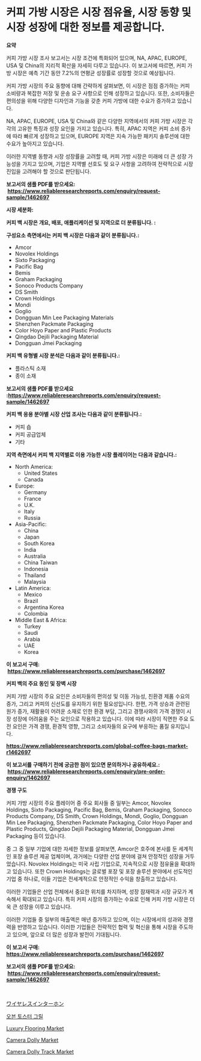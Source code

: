 <p><h1>커피 가방 시장은 시장 점유율, 시장 동향 및 시장 성장에 대한 정보를 제공합니다.</h1></p><p><strong>요약</strong></p>
<p><p>커피 가방 시장 조사 보고서는 시장 조건에 특화되어 있으며, NA, APAC, EUROPE, USA 및 China의 지리적 확산을 자세히 다루고 있습니다. 이 보고서에 따르면, 커피 가방 시장은 예측 기간 동안 7.2%의 연평균 성장률로 성장할 것으로 예상됩니다.</p><p>커피 가방 시장의 주요 동향에 대해 간략하게 살펴보면, 이 시장은 점점 증가하는 커피 소비량과 복잡한 저장 및 운송 요구 사항으로 인해 성장하고 있습니다. 또한, 소비자들은 편의성을 위해 다양한 디자인과 기능을 갖춘 커피 가방에 대한 수요가 증가하고 있습니다.</p><p>NA, APAC, EUROPE, USA 및 China와 같은 다양한 지역에서의 커피 가방 시장은 각각의 고유한 특징과 성장 요인을 가지고 있습니다. 특히, APAC 지역은 커피 소비 증가에 따라 빠르게 성장하고 있으며, EUROPE 지역은 지속 가능한 패키지 솔루션에 대한 수요가 높아지고 있습니다.</p><p>이러한 지역별 동향과 시장 성장률을 고려할 때, 커피 가방 시장은 미래에 더 큰 성장 가능성을 가지고 있으며, 기업은 지역별 선호도 및 요구 사항을 고려하여 전략적으로 시장 진입을 고려해야 할 것으로 판단됩니다.</p></p>
<p><strong>보고서의 샘플 PDF를 받으세요: &nbsp;<a href="https://www.reliableresearchreports.com/enquiry/request-sample/1462697">https://www.reliableresearchreports.com/enquiry/request-sample/1462697</a></strong></p>
<p><strong>시장 세분화:</strong></p>
<p><strong> 커피 백 시장은 개요, 배포, 애플리케이션 및 지역으로 더 분류됩니다. :</strong></p>
<p><strong>구성요소 측면에서는 커피 백 시장은 다음과 같이 분류됩니다.:</strong></p>
<p><ul><li>Amcor</li><li>Novolex Holdings</li><li>Sixto Packaging</li><li>Pacific Bag</li><li>Bemis</li><li>Graham Packaging</li><li>Sonoco Products Company</li><li>DS Smith</li><li>Crown Holdings</li><li>Mondi</li><li>Goglio</li><li>Dongguan Min Lee Packaging Materials</li><li>Shenzhen Packmate Packaging</li><li>Color Hoyo Paper and Plastic Products</li><li>Qingdao Dejili Packaging Material</li><li>Dongguan Jmei Packaging</li></ul></p>
<p><strong> 커피 백 유형별 시장 분석은 다음과 같이 분류됩니다.:</strong></p>
<p><ul><li>플라스틱 소재</li><li>종이 소재</li></ul></p>
<p><strong>보고서의 샘플 PDF를 받으세요 :<a href="https://www.reliableresearchreports.com/enquiry/request-sample/1462697">https://www.reliableresearchreports.com/enquiry/request-sample/1462697</a></strong></p>
<p><strong> 커피 백 응용 분야별 시장 산업 조사는 다음과 같이 분류됩니다.:</strong></p>
<p><ul><li>커피 숍</li><li>커피 공급업체</li><li>기타</li></ul></p>
<p><strong>지역 측면에서 커피 백 지역별로 이용 가능한 시장 플레이어는 다음과 같습니다.:</strong></p>
<p><ul>
    <li>
        North America:
        <ul>
            <li>United States</li>
            <li>Canada</li>
        </ul>
    </li>
    <li>
        Europe:
        <ul>
            <li>Germany</li>
            <li>France</li>
            <li>U.K.</li>
            <li>Italy</li>
            <li>Russia</li>
        </ul>
    </li>
    <li>
        Asia-Pacific:
        <ul>
            <li>China</li>
            <li>Japan</li>
            <li>South Korea</li>
            <li>India</li>
            <li>Australia</li>
            <li>China Taiwan</li>
            <li>Indonesia</li>
            <li>Thailand</li>
            <li>Malaysia</li>
        </ul>
    </li>
    <li>
        Latin America:
        <ul>
            <li>Mexico</li>
            <li>Brazil</li>
            <li>Argentina Korea</li>
            <li>Colombia</li>
        </ul>
    </li>
    <li>
        Middle East & Africa:
        <ul>
            <li>Turkey</li>
            <li>Saudi</li>
            <li>Arabia</li>
            <li>UAE</li>
            <li>Korea</li>
        </ul>
    </li>
    </ul></p>
<p><strong>이 보고서 구매: &nbsp;<a href="https://www.reliableresearchreports.com/purchase/1462697">https://www.reliableresearchreports.com/purchase/1462697</a></strong></p>
<p><strong>커피 백의 주요 동인 및 장벽 시장</strong></p>
<p><p>커피 가방 시장의 주요 요인은 소비자들의 편의성 및 이동 가능성, 친환경 제품 수요의 증가, 그리고 커피의 신선도를 유지하기 위한 필요성입니다. 한편, 가격 상승과 관련된 원가 증가, 재활용이 어려운 소재로 인한 환경 부담, 그리고 경쟁사와의 가격 경쟁이 시장 성장에 어려움을 주는 요인으로 작용하고 있습니다. 이에 따라 시장이 직면한 주요 도전 요인은 가격 경쟁, 환경적 영향, 그리고 소비자들의 요구에 부응하는 품질 유지입니다.</p></p>
<p><strong><a href="https://www.reliableresearchreports.com/global-coffee-bags-market-r1462697">https://www.reliableresearchreports.com/global-coffee-bags-market-r1462697</a></strong></p>
<p><strong>이 보고서를 구매하기 전에 궁금한 점이 있으면 문의하거나 공유하세요.: &nbsp;<a href="https://www.reliableresearchreports.com/enquiry/pre-order-enquiry/1462697">https://www.reliableresearchreports.com/enquiry/pre-order-enquiry/1462697</a></strong></p>
<p><strong>경쟁 구도</strong></p>
<p><p>커피 가방 시장의 주요 플레이어 중 주요 회사들 중 일부는 Amcor, Novolex Holdings, Sixto Packaging, Pacific Bag, Bemis, Graham Packaging, Sonoco Products Company, DS Smith, Crown Holdings, Mondi, Goglio, Dongguan Min Lee Packaging, Shenzhen Packmate Packaging, Color Hoyo Paper and Plastic Products, Qingdao Dejili Packaging Material, Dongguan Jmei Packaging 등이 있습니다.</p><p>중 그 중 일부 기업에 대한 자세한 정보를 살펴보면, Amcor은 호주에 본사를 둔 세계적인 포장 솔루션 제공 업체이며, 과거에는 다양한 산업 분야에 걸쳐 안정적인 성장을 거두었습니다. Novolex Holdings는 미국 사립 기업으로, 지속적으로 시장 점유율을 확대하고 있습니다. 또한 Crown Holdings는 글로벌 포장 및 포장 솔루션 분야에서 선도적인 기업 중 하나로, 이들 기업은 전세계적으로 안정적인 수익을 창출하고 있습니다.</p><p>이러한 기업들은 산업 전체에서 중요한 위치를 차지하며, 성장 잠재력과 시장 규모가 계속해서 확대되고 있습니다. 특히 커피 시장의 증가하는 수요로 인해 커피 가방 시장은 더욱 큰 성장을 이루고 있습니다.</p><p>이러한 기업들 중 일부의 매출액은 매년 증가하고 있으며, 이는 시장에서의 성과와 경쟁력을 반영하고 있습니다. 이러한 기업들은 전략적인 협력 및 혁신을 통해 시장을 주도하고 있으며, 앞으로 더 많은 성장과 발전이 기대됩니다.</p></p>
<p><strong>이 보고서 구매: &nbsp; <a href="https://www.reliableresearchreports.com/purchase/1462697">https://www.reliableresearchreports.com/purchase/1462697</a></strong></p>
<p><strong>보고서의 샘플 PDF를 받으세요: &nbsp;<a href="https://www.reliableresearchreports.com/enquiry/request-sample/1462697">https://www.reliableresearchreports.com/enquiry/request-sample/1462697</a></strong><strong></strong></p>
<p>&nbsp;</p>
<p><p><a href="https://github.com/mcbeesbxa270/Market-Research-Report-List-1/blob/main/753969533321.md">ワイヤレスインターホン</a></p><p><a href="https://github.com/vskv4779xr1/Market-Research-Report-List-1/blob/main/469993630666.md">오븐 토스터 그릴</a></p><p><a href="https://issuu.com/reportprime-2/docs/luxury-flooring-market-size-2030.pptx">Luxury Flooring Market</a></p><p><a href="https://github.com/NorbertYates/Market-Research-Report-List-4/blob/main/camera-dolly-market.md">Camera Dolly Market</a></p><p><a href="https://github.com/nancykennedykellievqfqt2/Market-Research-Report-List-2/blob/main/camera-dolly-track-market.md">Camera Dolly Track Market</a></p></p>
